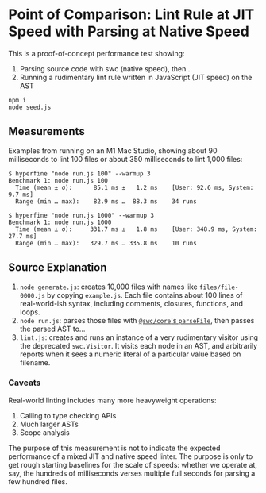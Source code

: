 # Point of Comparison: Lint Rule at JIT Speed with Parsing at Native Speed

This is a proof-of-concept performance test showing:

1. Parsing source code with swc (native speed), then...
2. Running a rudimentary lint rule written in JavaScript (JIT speed) on the AST

```shell
npm i
node seed.js
```

## Measurements

Examples from running on an M1 Mac Studio, showing about 90 milliseconds to lint 100 files or about 350 milliseconds to lint 1,000 files:

```plaintext
$ hyperfine "node run.js 100" --warmup 3
Benchmark 1: node run.js 100
  Time (mean ± σ):      85.1 ms ±   1.2 ms    [User: 92.6 ms, System: 9.7 ms]
  Range (min … max):    82.9 ms …  88.3 ms    34 runs
```

```plaintext
$ hyperfine "node run.js 1000" --warmup 3
Benchmark 1: node run.js 1000
  Time (mean ± σ):     331.7 ms ±   1.8 ms    [User: 348.9 ms, System: 27.7 ms]
  Range (min … max):   329.7 ms … 335.8 ms    10 runs
```

## Source Explanation

1. `node generate.js`: creates 10,000 files with names like `files/file-0000.js` by copying `example.js`.
   Each file contains about 100 lines of real-world-ish syntax, including comments, closures, functions, and loops.
2. `node run.js`: parses those files with [`@swc/core`'s `parseFile`](https://swc.rs/docs/usage/core#parsefile), then passes the parsed AST to...
3. `lint.js`: creates and runs an instance of a very rudimentary visitor using the deprecated `swc.Visitor`.
   It visits each node in an AST, and arbitrarily reports when it sees a numeric literal of a particular value based on filename.

### Caveats

Real-world linting includes many more heavyweight operations:

1. Calling to type checking APIs
2. Much larger ASTs
3. Scope analysis

The purpose of this measurement is not to indicate the expected performance of a mixed JIT and native speed linter.
The purpose is only to get rough starting baselines for the scale of speeds: whether we operate at, say, the hundreds of milliseconds verses multiple full seconds for parsing a few hundred files.
